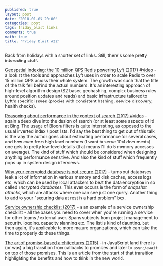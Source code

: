 ```yaml
---
published: true
layout: post
date: '2018-01-05 20:00'
categories: post
tags: friday_blast links
comments: true
math: true
title: 'Friday Blast #22'
---
```


Back from holidays with a shorter set of links. Still, there's some pretty interesting stuff.

[Geospatial indexing: the 10 million QPS Redis powering Lyft (2017) #video](https://www.youtube.com/watch?v=cSFWlF96Sds) - a look at the tools and approaches Lyft uses in order to scale Redis to over 15 million QPS across their whole system. The growth was such that the title of the talk fell behind the actual numbers. It's an interesting approach of high-level algorithm design (S2 based geohashing, complex business rules around position updates and reads) and basic infrastructure tailored to Lyft's specific issues (proxies with consistent hashing, service discovery, health checks).

[Reasoning about performance in the context of search (2017) #video](https://www.youtube.com/watch?v=80LKF2qph6I) - again a deep dive into the design of search (or at least some aspects of it) at Bing. The usage of Bloom filters is quite interesting, as opposed to the usual inverted index / post lists. I'd say the best thing to get out of this talk is the way the author goes about estimating performance for several cases, and how even from high level numbers (I want to serve 10M documents) one gets to pretty low-level details (that means I'll do 5 memory accesses on average). The kind of stuff which should be considered when designing anything performance sensitive. And also the kind of stuff which frequently pops up in system design interviews.

[Why your encrypted database is not secure (2017)](https://blog.acolyer.org/2017/06/16/why-your-encrypted-database-is-not-secure/) - turns out databases leak a lot of information in various memory and disk caches, access logs etc, which can be used by local attackers to beat the data encryption in so called _encrypted databases_. This even occurs in the form of _snapshot attacks_, which are attacks where one can see just one query. Another thing to add to your "securing data at rest is a hard problem" box.

[Service ownership checklist (2017)](http://codecapsule.com/2017/11/12/service-ownership-checklist/) - a an example of a service ownership checklist - all the bases you need to cover when you're running a service for other teams / external user. Spans subjects from project management to security, logging, capacity planning etc. The list is kind of daunting, but then again, it's applicable to more mature organizations, which can take the time to properly do these things.

[The art of promise-based architectures (2015)](http://blog.rangle.io/the-art-of-promise-based-architecture/) - in JavaScript land there is (or was) a big transition from callbacks to promises and later to `async/await` on top of those promises. This is an article from the start of that transition highlighting the benefits and how to think in the new world.


